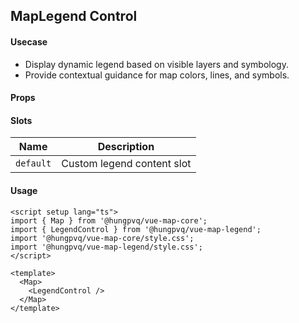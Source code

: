 ## MapLegend Control

#### Usecase

- Display dynamic legend based on visible layers and symbology.
- Provide contextual guidance for map colors, lines, and symbols.

#### Props

<!--@include: ../../core/module/props.md-->

#### Slots

| Name      | Description                |
| --------- | -------------------------- |
| `default` | Custom legend content slot |

#### Usage

```vue
<script setup lang="ts">
import { Map } from '@hungpvq/vue-map-core';
import { LegendControl } from '@hungpvq/vue-map-legend';
import '@hungpvq/vue-map-core/style.css';
import '@hungpvq/vue-map-legend/style.css';
</script>

<template>
  <Map>
    <LegendControl />
  </Map>
</template>
```
